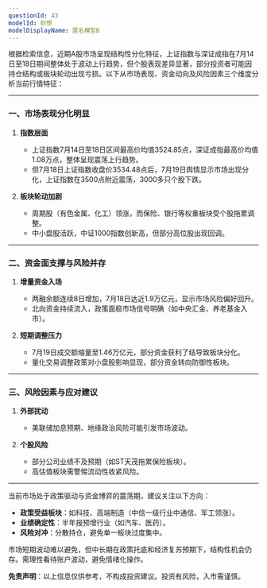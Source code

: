 ```yaml
---
questionId: 43
modelId: 妙想
modelDisplayName: 匿名模型B
---
```

根据检索信息，近期A股市场呈现结构性分化特征，上证指数与深证成指在7月14日至18日期间整体处于波动上行趋势，但个股表现差异显著，部分投资者可能因持仓结构或板块轮动出现亏损。以下从市场表现、资金动向及风险因素三个维度分析当前行情特征：

---

### 一、市场表现分化明显

1. **指数层面**
    
    - 上证指数7月14日至18日区间最高价均值3524.85点，深证成指最高价均值1.08万点，整体呈现震荡上行趋势。
    - 但7月18日上证指数收盘价3534.48点后，7月19日舆情显示市场出现分化，上证指数在3500点附近震荡，3000多只个股下跌。
2. **板块轮动加剧**
    
    - 周期股（有色金属、化工）领涨，而保险、银行等权重板块受个股拖累调整。
    - 中小盘股活跃，中证1000指数创新高，但部分高位股出现回调。

---

### 二、资金面支撑与风险并存

1. **增量资金入场**
    
    - 两融余额连续8日增加，7月18日达近1.9万亿元，显示市场风险偏好回升。
    - 北向资金持续流入，政策面稳市场信号明确（如中央汇金、养老基金入市）。
2. **短期调整压力**
    
    - 7月19日成交额缩量至1.46万亿元，部分资金获利了结导致板块分化。
    - 量化交易调整政策对小盘股影响显现，部分资金转向防御性板块。

---

### 三、风险因素与应对建议

1. **外部扰动**
    
    - 美联储加息预期、地缘政治风险可能引发市场波动。
2. **个股风险**
    
    - 部分公司业绩不及预期（如ST天茂拖累保险板块）。
    - 高估值板块需警惕流动性收紧风险。

---

当前市场处于政策驱动与资金博弈的震荡期，建议关注以下方向：

- **政策受益板块**：如科技、高端制造（中信一级行业中通信、军工领涨）。
- **业绩确定性**：半年报预增行业（如汽车、医药）。
- **风险对冲**：分散持仓，避免单一板块过度集中。

市场短期波动难以避免，但中长期在政策托底和经济复苏预期下，结构性机会仍存。需理性看待账户波动，避免情绪化操作。

**免责声明**：以上信息仅供参考，不构成投资建议。投资有风险，入市需谨慎。